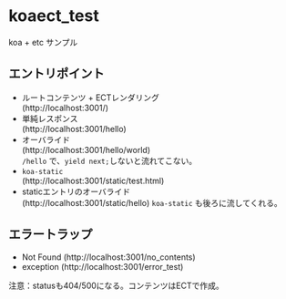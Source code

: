 # koaect_test

koa + etc サンプル

## エントリポイント

+ ルートコンテンツ + ECTレンダリング  
  (http://localhost:3001/)
+ 単純レスポンス  
  (http://localhost:3001/hello)
+ オーバライド  
  (http://localhost:3001/hello/world)  
  `/hello` で、`yield next;`しないと流れてこない。
+ `koa-static`  
  (http://localhost:3001/static/test.html)
+ staticエントリのオーバライド  
  (http://localhost:3001/static/hello)
  `koa-static` も後ろに流してくれる。

## エラートラップ

+ Not Found (http://localhost:3001/no_contents)
+ exception (http://localhost:3001/error_test)

注意：statusも404/500になる。コンテンツはECTで作成。
